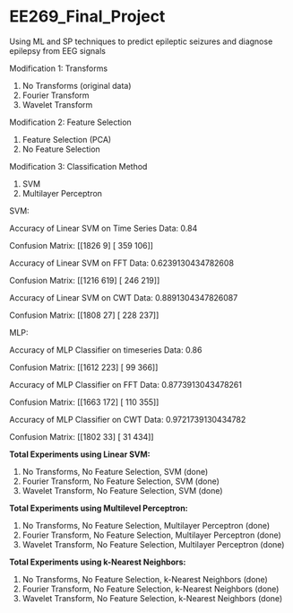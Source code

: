 # EE269_Final_Project
Using ML and SP techniques to predict epileptic seizures and diagnose epilepsy from EEG signals

Modification 1: Transforms
1. No Transforms (original data)
2. Fourier Transform
3. Wavelet Transform

Modification 2: Feature Selection
1. Feature Selection (PCA)
2. No Feature Selection

Modification 3: Classification Method
1. SVM
2. Multilayer Perceptron

SVM:

Accuracy of Linear SVM on Time Series Data: 0.84

Confusion Matrix:
 [[1826    9]
 [ 359  106]]

Accuracy of Linear SVM on FFT Data: 0.6239130434782608

Confusion Matrix:
 [[1216  619]
 [ 246  219]]

 
Accuracy of Linear SVM on CWT Data: 0.8891304347826087

Confusion Matrix:
 [[1808   27]
 [ 228  237]]


MLP:

Accuracy of MLP Classifier on timeseries Data: 0.86

Confusion Matrix:
 [[1612  223]
 [  99  366]]

Accuracy of MLP Classifier on FFT Data: 0.8773913043478261

Confusion Matrix:
 [[1663  172]
 [ 110  355]]
 
Accuracy of MLP Classifier on CWT Data: 0.9721739130434782

Confusion Matrix:
 [[1802   33]
 [  31  434]]


**Total Experiments using Linear SVM:**
1. No Transforms, No Feature Selection, SVM (done)
2. Fourier Transform, No Feature Selection, SVM (done)
3. Wavelet Transform, No Feature Selection, SVM (done)


**Total Experiments using Multilevel Perceptron:**
1. No Transforms, No Feature Selection, Multilayer Perceptron (done)
2. Fourier Transform, No Feature Selection, Multilayer Perceptron (done)
3. Wavelet Transform, No Feature Selection, Multilayer Perceptron (done)

**Total Experiments using k-Nearest Neighbors:**
1. No Transforms, No Feature Selection, k-Nearest Neighbors (done)
2. Fourier Transform, No Feature Selection, k-Nearest Neighbors (done)
3. Wavelet Transform, No Feature Selection, k-Nearest Neighbors (done)
